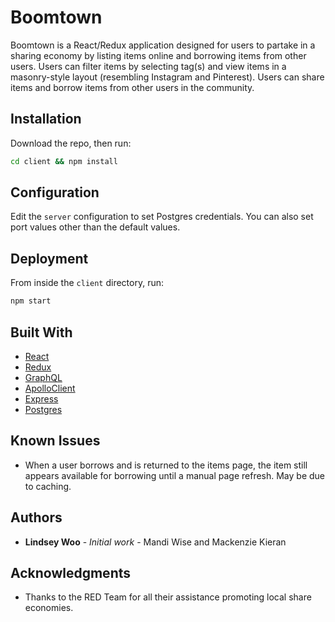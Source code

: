 # Boomtown

Boomtown is a React/Redux application designed for users to partake in a sharing economy by listing items online and borrowing items from other users. Users can filter items by selecting tag(s) and view items in a masonry-style layout (resembling Instagram and Pinterest). Users can share items and borrow items from other users in the community.

## Installation

Download the repo, then run:

```bash
cd client && npm install
```

## Configuration

Edit the `server` configuration to set Postgres credentials.
You can also set port values other than the default values.

## Deployment

From inside the `client` directory, run:

```bash
npm start
```

## Built With

* [React](https://reactjs.org/)
* [Redux](https://redux.js.org/docs/introduction/)
* [GraphQL](http://graphql.org/)
* [ApolloClient](www.apollographql.com)
* [Express](https://expressjs.com/)
* [Postgres](https://www.postgresql.org/)

## Known Issues

* When a user borrows and is returned to the items page, the item still appears available for borrowing until a manual page refresh. May be due to caching.

## Authors

* **Lindsey Woo** - _Initial work_ - Mandi Wise and Mackenzie Kieran

## Acknowledgments

* Thanks to the RED Team for all their assistance promoting local share economies.
